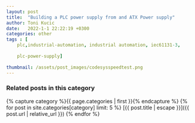 ```yaml
---
layout: post
title:  "Building a PLC power supply from and ATX Power supply"
author: Toni Kucic
date:   2022-1-1 22:22:19 +0300
categories: other
tags : [
    plc,industrial-automation, industrial automation, iec61131-3,
    
    plc-power-supply]
    
thumbnail: /assets/post_images/codesysspeedtest.png
---
```



### Related posts in this category

{% capture category %}{{ page.categories | first }}{% endcapture %}
{% for post in site.categories[category] limit: 5 %}
[{{ post.title | escape }}]({{ post.url | relative_url }})
{% endfor %}
